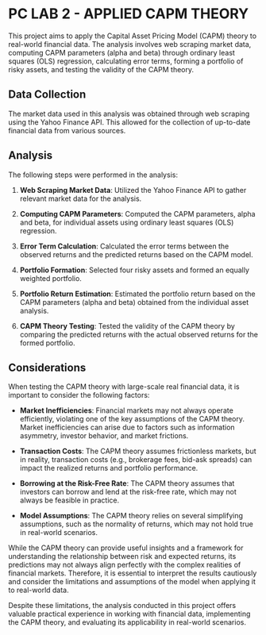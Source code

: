 # PC LAB 2 - APPLIED CAPM THEORY

This project aims to apply the Capital Asset Pricing Model (CAPM) theory to real-world financial data. The analysis involves web scraping market data, computing CAPM parameters (alpha and beta) through ordinary least squares (OLS) regression, calculating error terms, forming a portfolio of risky assets, and testing the validity of the CAPM theory.

## Data Collection

The market data used in this analysis was obtained through web scraping using the Yahoo Finance API. This allowed for the collection of up-to-date financial data from various sources.

## Analysis

The following steps were performed in the analysis:

1. **Web Scraping Market Data**: Utilized the Yahoo Finance API to gather relevant market data for the analysis.

2. **Computing CAPM Parameters**: Computed the CAPM parameters, alpha and beta, for individual assets using ordinary least squares (OLS) regression.

3. **Error Term Calculation**: Calculated the error terms between the observed returns and the predicted returns based on the CAPM model.

4. **Portfolio Formation**: Selected four risky assets and formed an equally weighted portfolio.

5. **Portfolio Return Estimation**: Estimated the portfolio return based on the CAPM parameters (alpha and beta) obtained from the individual asset analysis.

6. **CAPM Theory Testing**: Tested the validity of the CAPM theory by comparing the predicted returns with the actual observed returns for the formed portfolio.

## Considerations

When testing the CAPM theory with large-scale real financial data, it is important to consider the following factors:

- **Market Inefficiencies**: Financial markets may not always operate efficiently, violating one of the key assumptions of the CAPM theory. Market inefficiencies can arise due to factors such as information asymmetry, investor behavior, and market frictions.

- **Transaction Costs**: The CAPM theory assumes frictionless markets, but in reality, transaction costs (e.g., brokerage fees, bid-ask spreads) can impact the realized returns and portfolio performance.

- **Borrowing at the Risk-Free Rate**: The CAPM theory assumes that investors can borrow and lend at the risk-free rate, which may not always be feasible in practice.

- **Model Assumptions**: The CAPM theory relies on several simplifying assumptions, such as the normality of returns, which may not hold true in real-world scenarios.

While the CAPM theory can provide useful insights and a framework for understanding the relationship between risk and expected returns, its predictions may not always align perfectly with the complex realities of financial markets. Therefore, it is essential to interpret the results cautiously and consider the limitations and assumptions of the model when applying it to real-world data.

Despite these limitations, the analysis conducted in this project offers valuable practical experience in working with financial data, implementing the CAPM theory, and evaluating its applicability in real-world scenarios.